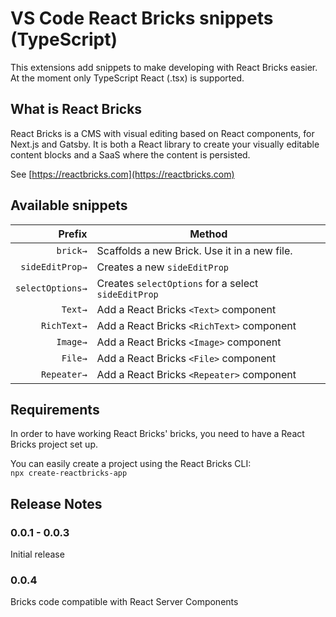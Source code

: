 # VS Code React Bricks snippets (TypeScript)

This extensions add snippets to make developing with React Bricks easier. At the moment only TypeScript React (.tsx) is supported.

## What is React Bricks

React Bricks is a CMS with visual editing based on React components, for Next.js and Gatsby. It is both a React library to create your visually editable content blocks and a SaaS where the content is persisted.

See [https://reactbricks.com](https://reactbricks.com)

## Available snippets

|           Prefix | Method                                              |
| ---------------: | --------------------------------------------------- |
|         `brick→` | Scaffolds a new Brick. Use it in a new file.        |
|  `sideEditProp→` | Creates a new `sideEditProp`                        |
| `selectOptions→` | Creates `selectOptions` for a select `sideEditProp` |
|          `Text→` | Add a React Bricks `<Text>` component               |
|      `RichText→` | Add a React Bricks `<RichText>` component           |
|         `Image→` | Add a React Bricks `<Image>` component              |
|          `File→` | Add a React Bricks `<File>` component               |
|      `Repeater→` | Add a React Bricks `<Repeater>` component           |

## Requirements

In order to have working React Bricks' bricks, you need to have a React Bricks project set up.

You can easily create a project using the React Bricks CLI:  
`npx create-reactbricks-app`

## Release Notes

### 0.0.1 - 0.0.3

Initial release

### 0.0.4

Bricks code compatible with React Server Components

